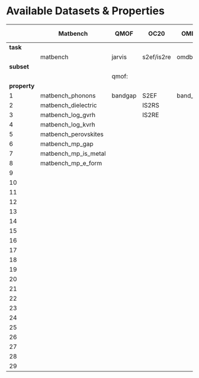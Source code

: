 # Available Datasets & Properties 

|      |Matbench             |QMOF    |OC20      |OMDB    |DFT3D                          |DFT2D          |EDOS-PDOS        |tmQM          |QM9  |Carbon24|Perov5|
|------|---------------------|--------|----------|--------|-------------------------------|---------------|-----------------|--------------|-----|--------|------|
|**task**
|      |matbench             |jarvis  |s2ef/is2re|omdb    |jarvis                         |matbench       |jarvis           |tmqm          |qm9  |carbon24|perov5|
|**subset**
|      |                     |    qmof:    |          |        |dft3d:                         |               |edos_pdos:       |              |     |        |      |
|**property**
|1     |matbench_phonons     |bandgap|S2EF      |band_gap|formation_energy_peratom       |matbench_jdft2d|edos_up          |Electronic_E  |mu   |        |      |
|2     |matbench_dielectric  |        |IS2RS     |        |optb88vdw_bandgap              |               |pdos_elast       |Dispersion_E  |alpha|        |      |
|3     |matbench_log_gvrh    |        |IS2RE     |        |optb88vdw_total_energy         |               |                 |Dipole_M      |homo |        |      |
|4     |matbench_log_kvrh    |        |          |        |ehull                          |               |                 |Metal_q       |lumo |        |      |
|5     |matbench_perovskites |        |          |        |mbj_bandgap                    |               |                 |HL_Gap        |gap  |        |      |
|6     |matbench_mp_gap      |        |          |        |bulk_modulus_kv                |               |                 |HOMO_Energy   |r2   |        |      |
|7     |matbench_mp_is_metal |        |          |        |shear_modulus_gv               |               |                 |LUMO_Energy   |zpve |        |      |
|8     |matbench_mp_e_form   |        |          |        |magmom_outcar                  |               |                 |Polarizability|U0   |        |      |
|9     |                     |        |          |        |slme                           |               |                 |              |U0   |        |      |
|10    |                     |        |          |        |spillage                       |               |                 |              |homo |        |      |
|11    |                     |        |          |        |kpoint_length_unit             |               |                 |              |gap  |        |      |
|12    |                     |        |          |        |encut                          |               |                 |              |Cv   |        |      |
|13    |                     |        |          |        |epsx                           |               |                 |              |     |        |      |
|14    |                     |        |          |        |epsy                           |               |                 |              |     |        |      |
|15    |                     |        |          |        |epsz                           |               |                 |              |     |        |      |
|16    |                     |        |          |        |mepsx                          |               |                 |              |     |        |      |
|17    |                     |        |          |        |mepsy                          |               |                 |              |     |        |      |
|18    |                     |        |          |        |mepsz                          |               |                 |              |     |        |      |
|19    |                     |        |          |        |dfpt_piezo_max_dielectric_ionic|               |                 |              |     |        |      |
|20    |                     |        |          |        |dfpt_piezo_max_dij             |               |                 |              |     |        |      |
|21    |                     |        |          |        |dfpt_piezo_max_eij             |               |                 |              |     |        |      |
|22    |                     |        |          |        |exfoliation_energy             |               |                 |              |     |        |      |
|23    |                     |        |          |        |max_efg                        |               |                 |              |     |        |      |
|24    |                     |        |          |        |avg_elec_mass                  |               |                 |              |     |        |      |
|25    |                     |        |          |        |avg_hole_mass                  |               |                 |              |     |        |      |
|26    |                     |        |          |        |n-Seebeck                      |               |                 |              |     |        |      |
|27    |                     |        |          |        |n-powerfact                    |               |                 |              |     |        |      |
|28    |                     |        |          |        |p-Seebeck                      |               |                 |              |     |        |      |
|29    |                     |        |          |        |p-powerfact                    |               |                 |              |     |        |      |
